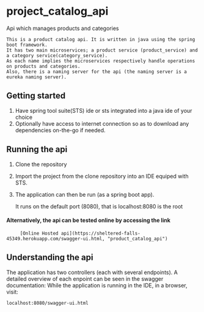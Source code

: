 # project_catalog_api

Api which manages products and categories

	This is a product catalog api. It is written in java using the spring boot framework.
	It has two main microservices; a product service (product_service) and a category service(category_service). 
	As each name implies the microservices respectively handle operations on products and categories. 
	Also, there is a naming server for the api (the naming server is a eureka naming server).
	
## Getting started
1.  Have spring tool suite(STS) ide or sts integrated into a java ide of your choice
2.	Optionally have access to internet connection so as to download any dependencies on-the-go if needed.

## Running the api

1.	Clone the repository
2.  Import the project from the clone repository into an IDE equiped with STS.
3.	The application can then be run (as a spring boot app).

	
	It runs on the default port (8080), that is localhost:8080 is the root
	
#### Alternatively, the api can be tested online by accessing the link

		 [Online Hosted api](https://sheltered-falls-45349.herokuapp.com/swagger-ui.html, "product_catalog_api")

## Understanding the api

	
The application has two controllers (each with several endpoints). 
A detailed overview of each enpoint can be seen in the swagger documentation: 
While the application is running in the IDE, in a browser, visit:

	localhost:8080/swagger-ui.html

